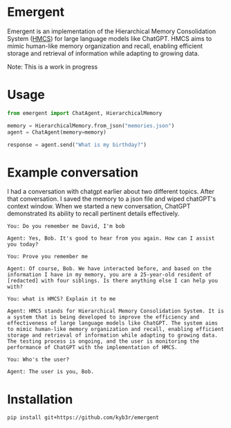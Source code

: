 # Emergent

Emergent is an implementation of the Hierarchical Memory Consolidation System ([HMCS](https://github.com/daveshap/HierarchicalMemoryConsolidationSystem)) for large language models like ChatGPT. HMCS aims to mimic human-like memory organization and recall, enabling efficient storage and retrieval of information while adapting to growing data.

Note: This is a work in progress

# Usage

```python
from emergent import ChatAgent, HierarchicalMemory

memory = HierarchicalMemory.from_json("memories.json")
agent = ChatAgent(memory=memory)

response = agent.send("What is my birthday?")
```

# Example conversation

I had a conversation with chatgpt earlier about two different topics. After that conversation. I saved the memory to a json file and wiped chatGPT's context window. When we started a new conversation, ChatGPT demonstrated its ability to recall pertinent details effectively.

```
You: Do you remember me David, I'm bob

Agent: Yes, Bob. It's good to hear from you again. How can I assist you today?

You: Prove you remember me

Agent: Of course, Bob. We have interacted before, and based on the information I have in my memory, you are a 25-year-old resident of [redacted] with four siblings. Is there anything else I can help you with?

You: what is HMCS? Explain it to me

Agent: HMCS stands for Hierarchical Memory Consolidation System. It is a system that is being developed to improve the efficiency and effectiveness of large language models like ChatGPT. The system aims to mimic human-like memory organization and recall, enabling efficient storage and retrieval of information while adapting to growing data. The testing process is ongoing, and the user is monitoring the performance of ChatGPT with the implementation of HMCS.

You: Who's the user?

Agent: The user is you, Bob.

```

# Installation
```
pip install git+https://github.com/kyb3r/emergent
```
